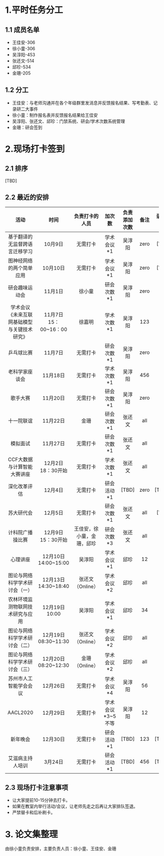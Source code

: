 
# 1.平时任务分工
## 1.1 成员名单
- 王佳安-306  
- 徐小童-306  
- 吴淳阳-453    
- 张还文-514  
- 邱珍-534  
- 金珊-205  

## 1.2 分工
- 王佳安：与老师沟通并在各个年级群里发消息并反馈报名结果、写考勤表、记录研二大事件
- 徐小童：制作报名表并反馈报名结果给王佳安
- 吴淳阳、张还文、邱珍：门禁系统、研会/学术次数系统管理
- 金珊：研会签到

# 2.现场打卡签到
## 2.1 排序
[TBD]

## 2.2 最近的安排
| 活动 | 时间 | 负责打卡的人员 | 加次数| 负责添加次数 |备注|录入情况|
| :---: | :---: | :---: | :---: | :---: | :---: | :---: |
|基于翻译的无监督跨语言迁移学习|10月9日|无需打卡|学术会议*1|吴淳阳|zero|[Wait]|
|图神经网络的两个简单应用|10月10日|无需打卡|学术会议*1|吴淳阳|zero|[Wait]|
|研会趣味运动会|11月1日|徐小童|研会次数*1|吴淳阳|zero|×|
|学术会议《未来互联网基础模型与关键技术研究》|11月7日 15：00~16：00|徐嘉明|学术次数*1|吴淳阳|123|√|
|乒乓球比赛|11月7日|无需打卡|研会次数*1|吴淳阳|zero|√|
|老科学家座谈会|11月18日|无需打卡|学术次数*1|吴淳阳|456|√|
|歌手大赛|11月20日|无需打卡|研会次数*1|吴淳阳|zero|√|
|十一院联谊|11月22日|金珊|研会次数*1|张还文|all|√|
|模拟面试|11月27日|无需打卡|研会次数*1|张还文|all|√|
|CCF大数据与计算智能大赛讲座|12月2日 18：30开始|无需打卡|学术次数*1|张还文|all|√|
|深化改革评估|12月4日|无需打卡|研会活动*1|[TBD]|zero|[TODO]|
|苏大研代会|12月5日|无需打卡|研会次数*1|张还文|all|[Wait]|
|计科院广播操比赛|12月9日 15：30开始|王佳安，徐小童，金珊，邱珍|研会次数*3|张还文|all|√|
|心理讲座|12月10日 14:00~15:00|吴淳阳|学术会议*1|邱珍|12|√|
|图论与网络科学学术研讨会（一）|12月13日 14:30~18:40|张还文（Online）|学术会议*2|邱珍|all|√|
|农林环境监测物联网技术研究与应用|12月19日 10:00 |吴淳阳|学术会议*1|邱珍|34|√|
|图论与网络科学学术研讨会（二）|12月19日 08:30~11:30|张还文（Online）|学术会议*2|邱珍|all|√|
|图论与网络科学学术研讨会（三）|12月20日 08:20~12:30|金珊（Online）|学术会议*2|邱珍|all|√|
|苏州市人工智能学会会议|12月26日|无需打卡|学术会议*4|吴淳阳|56|√|
|AACL2020|12月29日|无需打卡|学术会议*3~5不等|吴淳阳|12|√|
|新年晚会|12月30日|无需打卡|研会活动*1|[TBD]|123|[TODO]|
|艾滋病主持人培训|3月24日|无需打卡|研会活动*1|[TBD]|456|[TODO]|

## 2.3 现场打卡注意事项
- 让大家提前10-15分钟去打卡。
- 如果在教室内举行活动/会议，让老师先走之后再让大家排队签退。
- 严禁替卡和后补刷卡。


# 3. 论文集整理
由徐小童负责安排，主要负责人员：徐小童、王佳安、金珊


